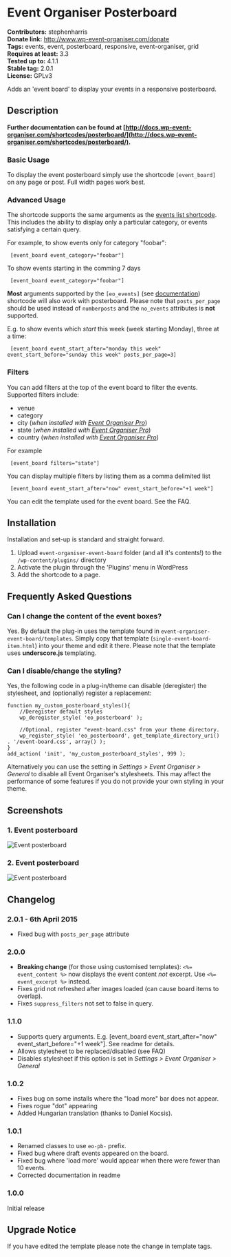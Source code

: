 # Event Organiser Posterboard #
**Contributors:** stephenharris  
**Donate link:** http://www.wp-event-organiser.com/donate  
**Tags:** events, event, posterboard, responsive, event-organiser, grid  
**Requires at least:** 3.3  
**Tested up to:** 4.1.1  
**Stable tag:** 2.0.1  
**License:** GPLv3  

Adds an 'event board' to display your events in a responsive posterboard.

## Description ##

**Further documentation can be found at [http://docs.wp-event-organiser.com/shortcodes/posterboard/](http://docs.wp-event-organiser.com/shortcodes/posterboard/).**

### Basic Usage ###

To display the event posterboard simply use the shortcode `[event_board]` on any page or post. Full width pages work best.

### Advanced Usage ###

The shortcode supports the same arguments as the [events list shortcode](http://docs.wp-event-organiser.com/shortcodes/events-list). This
includes the ability to display only a particular category, or events satisfying a certain query.

For example, to show events only for category "foobar":

     [event_board event_category="foobar"]
     
To show events starting in the comming 7 days

     [event_board event_category="foobar"]
     
**Most** arguments supported by the `[eo_events]` (see [documentation](http://docs.wp-event-organiser.com/shortcodes/events-list/)) shortcode will also work with 
posterboard. Please note that `posts_per_page` should be used instead of 
`numberposts` and the `no_events` attributes is **not** supported.

E.g. to show events which *start* this week (week starting Monday), three at a time:

     [event_board event_start_after="monday this week" event_start_before="sunday this week" posts_per_page=3]

### Filters ###

You can add filters at the top of the event board to filter the events. Supported filters include:
 
 * venue
 * category
 * city (*when installed with [Event Organiser Pro](http://wp-event-organiser.com/pro-features/)*)
 * state (*when installed with [Event Organiser Pro](http://wp-event-organiser.com/pro-features/)*)
 * country (*when installed with [Event Organiser Pro](http://wp-event-organiser.com/pro-features/)*)

For example

     [event_board filters="state"]
     
You can display multiple filters by listing them as a comma delimited list

     [event_board event_start_after="now" event_start_before="+1 week"]
     

You can edit the template used for the event board. See the FAQ.
     
## Installation ##

Installation and set-up is standard and straight forward. 

1. Upload `event-organiser-event-board` folder (and all it's contents!) to the `/wp-content/plugins/` directory
1. Activate the plugin through the 'Plugins' menu in WordPress
1. Add the shortcode to a page.


## Frequently Asked Questions ##

### Can I change the content of the event boxes? ###

Yes. By default the plug-in uses the template found in `event-organiser-event-board/templates`. 
Simply copy that template (`single-event-board-item.html`) into your theme and edit it there. Please note 
that the template uses **underscore.js** templating.  


### Can I disable/change the styling? ###

Yes, the following code in a plug-in/theme can disable (deregister) the stylesheet, and (optionally) register a replacement:

    
    function my_custom_posterboard_styles(){
		//Deregister default styles
	    wp_deregister_style( 'eo_posterboard' );
	    
	    //Optional, register "event-board.css" from your theme directory.
	    wp_register_style( 'eo_posterboard', get_template_directory_uri() . '/event-board.css', array() );
    }
    add_action( 'init', 'my_custom_posterboard_styles', 999 );

Alternatively you can use the setting in *Settings > Event Organiser > General* to disable all Event Organiser's stylesheets. This may affect the 
performance of some features if you do not provide your own styling in your theme.


## Screenshots ##

### 1. Event posterboard ###
![Event posterboard](http://s.wordpress.org/extend/plugins/event-organiser-posterboard/screenshot-1.png)

### 2. Event posterboard ###
![Event posterboard](http://s.wordpress.org/extend/plugins/event-organiser-posterboard/screenshot-2.png)



## Changelog ##

### 2.0.1 - 6th April 2015 ###
* Fixed bug with `posts_per_page` attribute

### 2.0.0 ###
* **Breaking change** (for those using customised templates): `<%= event_content %>` now displays the event 
content *not* excerpt. Use `<%= event_excerpt %>` instead.
* Fixes grid not refreshed after images loaded (can cause board items to overlap).
* Fixes `suppress_filters` not set to false in query. 

### 1.1.0 ###
* Supports query arguments. E.g. [event_board event_start_after="now" event_start_before="+1 week"]. See readme for details.
* Allows stylesheet to be replaced/disabled (see FAQ)
* Disables stylesheet if this option is set in *Settings > Event Organiser > General* 

### 1.0.2 ###
* Fixes bug on some installs where the "load more" bar does not appear.
* Fixes rogue "dot" appearing 
* Added Hungarian translation (thanks to Daniel Kocsis).

### 1.0.1 ###
* Renamed classes to use `eo-pb-` prefix.
* Fixed bug where draft events appeared on the board.
* Fixed bug where 'load more' would appear when there were fewer than 10 events.
* Corrected documentation in readme 

### 1.0.0 ###
Initial release

## Upgrade Notice ##

If you have edited the template please note the change in template tags.


